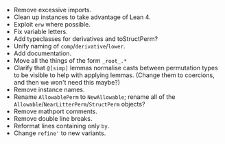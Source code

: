 - Remove excessive imports.
- Clean up instances to take advantage of Lean 4.
- Exploit `erw` where possible.
- Fix variable letters.
- Add typeclasses for derivatives and toStructPerm?
- Unify naming of `comp`/`derivative`/`lower`.
- Add documentation.
- Move all the things of the form `_root_.*`
- Clarify that `@[simp]` lemmas normalise casts between permutation types to be visible to help with applying lemmas. (Change them to coercions, and then we won't need this maybe?)
- Remove instance names.
- Rename `AllowablePerm` to `NewAllowable`; rename all of the `Allowable`/`NearLitterPerm`/`StructPerm` objects?
- Remove mathport comments.
- Remove double line breaks.
- Reformat lines containing only `by`.
- Change `refine'` to new variants.
